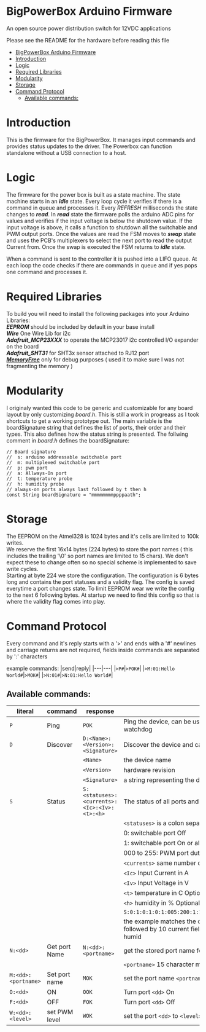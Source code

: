 # BigPowerBox Arduino Firmware
An open source power distribution switch for 12VDC applications

Please see the README for the hardware before reading this file
- [BigPowerBox Arduino Firmware](#bigpowerbox-arduino-firmware)
- [Introduction](#introduction)
- [Logic](#logic)
- [Required Libraries](#required-libraries)
- [Modularity](#modularity)
- [Storage](#storage)
- [Command Protocol](#command-protocol)
  - [Available commands:](#available-commands)


# Introduction
This is the firmware for the BigPowerBox. It manages input commands and provides status updates to the driver. The Powerbox can function standalone without a USB connection to a host.

# Logic
The firmware for the power box is built as a state machine.
The state machine starts in an ***idle*** state. Every loop cycle it verifies if there is a command in queue and processes it.
Every *REFRESH* milliseconds the state changes to ***read***.
In ***read*** state the firmware polls the arduino ADC pins for values and verifies if the input voltage is below the shutdown value. If the input voltage is above, it calls a function to shutdown all the switchable and PWM output ports.
Once the values are read the FSM moves to ***swap*** state and uses the PCB's multiplexers to select the next port to read the output Current from. Once the swap is executed the FSM returns to ***idle*** state.

When a command is sent to the controller it is pushed into a LIFO queue. At each loop the code checks if there are commands in queue and if yes pops one command and processes it.

# Required Libraries
To build you will need to install the following packages into your Arduino Libraries:  
***EEPROM***      should be included by default in your base install  
***Wire***        One Wire Lib for i2c  
***Adafruit_MCP23XXX*** to operate the MCP23017 i2c controlled I/O expander on the board  
***Adafruit_SHT31*** for SHT3x sensor attached to RJ12 port  
***[MemoryFree](https://github.com/mpflaga/Arduino-MemoryFree)*** only for debug purposes ( used it to make sure I was not fragmenting the memory )

# Modularity
I originaly wanted this code to be generic and customizable for any board layout by only customizing *board.h*. This is still a work in progreass as I took shortcuts to get a working prototype out. The main variable is the boardSignature string that defines the list of ports, their order and their types. This also defines how the status string is presented. The follwing comment in *board.h* defines the boardSignature:

    // Board signature
    //  s: arduino addressable switchable port
    //  m: multiplexed switchable port
    //  p: pwm port
    //  a: Allways-On port
    //  t: temperature probe
    //  h: humidity probe
    // always-on ports always last followed by t then h
    const String boardSignature = "mmmmmmmmppppaath";

# Storage
The EEPROM on the Atmel328 is 1024 bytes and it's cells are limited to 100k writes.  
We reserve the first 16x14 bytes (224 bytes) to store the port names ( this includes the trailing '\0' so port names are limited to 15 chars). We don't expect these to change often so no special scheme is implemented to save write cycles.  
Starting at byte 224 we store the configuration. The configuration is 6 bytes long and contains the port statuses and a validity flag. The config is saved everytime a port changes state. To limit EEPROM wear we write the config to the next 6 following bytes. At startup we need to find this config so that is where the validity flag comes into play.

# Command Protocol
Every command and it's reply starts with a '>' and ends with a '#' 
newlines and carriage returns are not required, fields inside commands are separated by ':' characters

example commands:
|send|reply|
|---|---|
|`>P#`|`>POK#`|
|`>M:01:Hello World#`|`>MOK#`|
|`>N:01#`|`>N:01:Hello World#`|

## Available commands:
|literal|command|response|description|
|---|---|---|---|
|`P`|Ping|`POK`|Ping the device, can be used for autodiscovery of comm ports or to maintain a keepalive for a watchdog|
|`D`|Discover|`D:<Name>:<Version>:<Signature>`|Discover the device and capabilities, returns the following fields
|||`<Name>`|the device name|
|||`<Version>`|hardware revision|
|||`<Signature>`|a string representing the device capabilities|
|`S`|Status|`S:<statuses>:<currents>:<Ic>:<Iv>:<t>:<h>`|The status of all ports and measurements|
||||`<statuses>` is a colon separated list of statuses|
||||        0: switchable port Off|
||||        1: switchable port On or always-on port|
||||        000 to 255: PWM port duty-cycle level|
||||`<currents>` same number of fields as `<statuses>` each indicating the output current in A|
||||`<Ic>` Input Current in A|
||||`<Iv>` Input Voltage in V|
||||`<t>` temperature in C Optional ( only present if the hardware is detected )|
||||`<h>` humidity in % Optional ( only present if the hardware is detected )|
||||`S:0:1:0:1:0:1:005:200:1:1:0.00:5.25:0.00:3.12:0.00:7.09:0.10:2.3:0.00:0.00:15.46:12.4:8.1:75.0`|
||||the example matches the ouput for the signature string example above: 10 status fields `ssmmmmppaa` followed by 10 current fields in the same order followed by the input current, input voltage, temp and humid|
|`N:<dd>`|Get port Name|`N:<dd>:<portname>`|get the stored port name for port `<dd>` ( 2 digit number 0-padded eg `05` or `12`)|
||||`<portname>` 15 character max port name|
|`M:<dd>:<portname>`|Set port name|`MOK`|set the port name `<portname>` of port `<dd>`|
|`O:<dd>`|ON|`OOK`|Turn port `<dd>` On|	
|`F:<dd>`|OFF|`FOK`|Turn port `<dd>` Off|
|`W:<dd>:<level>`|set PWM level|`WOK`|set the port `<dd>` to `<level>` level is an integer between 0 (Off) and 255 (full On)|
